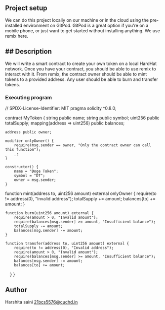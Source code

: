 ## Project setup
We can do this project locally on our machine or in the cloud using the pre-installed environment on GitPod. GitPod is a great option if you're on a mobile phone,
or just want to get started without installing anything. We use remix here.
## ## Description
We will write a smart contract to create your own token on a local HardHat network. Once you have your contract, you should be able to use remix to interact with it. From remix, the contract owner should be able to mint tokens to a provided address. Any user should be able to burn and transfer tokens.
### Executing program
// SPDX-License-Identifier: MIT
pragma solidity ^0.8.0;

contract MyToken {
    string public name;
    string public symbol;
    uint256 public totalSupply;
    mapping(address => uint256) public balances;

    address public owner;

    modifier onlyOwner() {
        require(msg.sender == owner, "Only the contract owner can call this function");
        _;
    }

    constructor() {
        name = "Doge Token";
        symbol = "DT";
        owner = msg.sender;
    }
function mint(address to, uint256 amount) external onlyOwner {
        require(to != address(0), "Invalid address");
        totalSupply += amount;
        balances[to] += amount;
    }

    function burn(uint256 amount) external {
        require(amount > 0, "Invalid amount");
        require(balances[msg.sender] >= amount, "Insufficient balance");
        totalSupply -= amount;
        balances[msg.sender] -= amount;
    }

    function transfer(address to, uint256 amount) external {
        require(to != address(0), "Invalid address");
        require(amount > 0, "Invalid amount");
        require(balances[msg.sender] >= amount, "Insufficient balance");
        balances[msg.sender] -= amount;
        balances[to] += amount;
    }
}
       
## Author
Harshita saini
21bcs5576@cuchd.in
